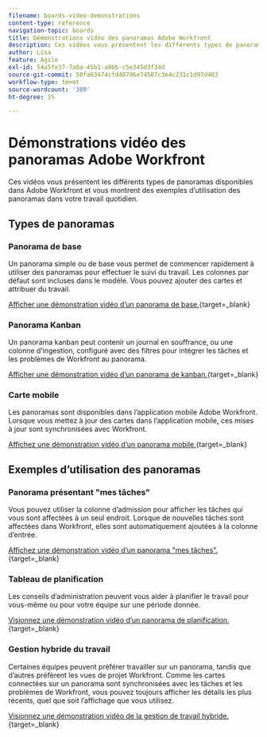 ```yaml
---
filename: boards-video-demonstrations
content-type: reference
navigation-topic: boards
title: Démonstrations vidéo des panoramas Adobe Workfront
description: Ces vidéos vous présentent les différents types de panoramas disponibles dans Adobe Workfront et vous montrent des exemples d’utilisation des panoramas dans votre travail quotidien.
author: Lisa
feature: Agile
exl-id: 54a5fe37-7a0a-45b1-a0bb-c5e345d3f34d
source-git-commit: 50fa63474cfd40706e74507c3e4c231c1d97d463
workflow-type: tm+mt
source-wordcount: '309'
ht-degree: 1%

---
```


# Démonstrations vidéo des panoramas Adobe Workfront

Ces vidéos vous présentent les différents types de panoramas disponibles dans Adobe Workfront et vous montrent des exemples d’utilisation des panoramas dans votre travail quotidien.

## Types de panoramas

### Panorama de base

Un panorama simple ou de base vous permet de commencer rapidement à utiliser des panoramas pour effectuer le suivi du travail. Les colonnes par défaut sont incluses dans le modèle. Vous pouvez ajouter des cartes et attribuer du travail.

[Afficher une démonstration vidéo d’un panorama de base.](https://video.tv.adobe.com/v/3416382/){target=_blank}

### Panorama Kanban

Un panorama kanban peut contenir un journal en souffrance, ou une colonne d’ingestion, configuré avec des filtres pour intégrer les tâches et les problèmes de Workfront au panorama.

[Afficher une démonstration vidéo d’un panorama de kanban.](https://video.tv.adobe.com/v/3416383/){target=_blank}

### Carte mobile

Les panoramas sont disponibles dans l’application mobile Adobe Workfront. Lorsque vous mettez à jour des cartes dans l’application mobile, ces mises à jour sont synchronisées avec Workfront.

[Affichez une démonstration vidéo d’un panorama mobile.](https://video.tv.adobe.com/v/3416379/){target=_blank}

## Exemples d’utilisation des panoramas

### Panorama présentant &quot;mes tâches&quot;

Vous pouvez utiliser la colonne d’admission pour afficher les tâches qui vous sont affectées à un seul endroit. Lorsque de nouvelles tâches sont affectées dans Workfront, elles sont automatiquement ajoutées à la colonne d’entrée.

[Affichez une démonstration vidéo d’un panorama &quot;mes tâches&quot;.](https://video.tv.adobe.com/v/3416378/){target=_blank}

### Tableau de planification

Les conseils d’administration peuvent vous aider à planifier le travail pour vous-même ou pour votre équipe sur une période donnée.

[Visionnez une démonstration vidéo d’un panorama de planification.](https://video.tv.adobe.com/v/3416380/){target=_blank}

### Gestion hybride du travail

Certaines équipes peuvent préférer travailler sur un panorama, tandis que d’autres préfèrent les vues de projet Workfront. Comme les cartes connectées sur un panorama sont synchronisées avec les tâches et les problèmes de Workfront, vous pouvez toujours afficher les détails les plus récents, quel que soit l’affichage que vous utilisez.

[Visionnez une démonstration vidéo de la gestion de travail hybride.](https://video.tv.adobe.com/v/3416381/){target=_blank}

